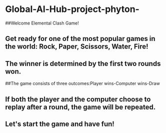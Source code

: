 #  Global-Al-Hub-project-phyton-

##Welcome Elemental Clash Game!
## Get ready for one of the most popular games in the world: Rock, Paper, Scissors, Water, Fire!
## The winner is determined by the first two rounds won. 
##The game consists of three outcomes:Player wins-Computer wins-Draw
## If both the player and the computer choose to replay after a round, the game will be repeated.
## Let's start the game and have fun!
